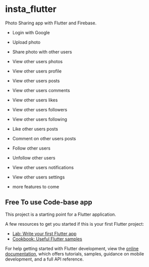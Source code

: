 # insta_flutter

Photo Sharing app with Flutter and Firebase.

- Login with Google
- Upload photo
- Share photo with other users

- View other users photos
- View other users profile
- View other users posts
- View other users comments
- View other users likes
- View other users followers
- View other users following
- Like other users posts
- Comment on other users posts
- Follow other users
- Unfollow other users
- View other users notifications
- View other users settings
- more features to come


## Free To use Code-base app

This project is a starting point for a Flutter application.

A few resources to get you started if this is your first Flutter project:

- [Lab: Write your first Flutter app](https://docs.flutter.dev/get-started/codelab)
- [Cookbook: Useful Flutter samples](https://docs.flutter.dev/cookbook)

For help getting started with Flutter development, view the
[online documentation](https://docs.flutter.dev/), which offers tutorials,
samples, guidance on mobile development, and a full API reference.

